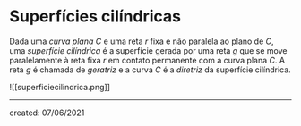 # Superfícies cilíndricas
Dada uma *curva plana* $C$ e uma reta $r$ fixa e não paralela ao plano de $C$, uma *superfície cilíndrica* é a superfície gerada por uma reta $g$ que se move paralelamente à reta fixa $r$ em contato permanente com a curva plana $C$. A reta $g$ é chamada de *geratriz* e a curva $C$ é a *diretriz* da superfície cilíndrica.

![[superficiecilindrica.png]]

---

created: 07/06/2021
